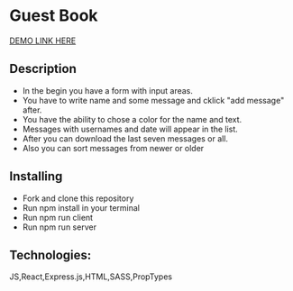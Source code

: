 # Guest Book

[DEMO LINK HERE](https://guest-book-react-express.herokuapp.com)

## Description
* In the begin you have a form with input areas.
* You have to write name and some message and cklick "add message" after.
* You have the ability to chose a color for the name and text.
* Messages with usernames and date will appear in the list.
* After you can download the last seven messages or all.
* Also you can sort messages from newer or older

## Installing
* Fork and clone this repository
* Run npm install in your terminal
* Run npm run client
* Run npm run server

## Technologies:
 JS,React,Express.js,HTML,SASS,PropTypes